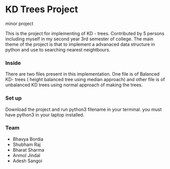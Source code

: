 # KD Trees Project
minor project

This is the project for implementing of KD - trees. Contributed by 5 persons including myself in my second year 3rd semester of college.
The main theme of the project is that to implement a advanaced data structure in python and use to searching nearest neightbours.

### Inside

There are two files present in this implementation. One file is of Balanced KD- trees ( height balanced tree using median approach) and other file is of unbalanced KD trees using normal approach of making the trees.

### Set up

Download the project and run python3 filename in your terminal.
you must have python3 in your laptop installed.

### Team

* Bhavya Bordia
* Shubham Raj
* Bharat Sharma
* Anmol Jindal 
* Adesh Sangoi
